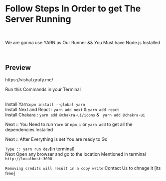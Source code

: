 <h1>Follow Steps In Order to get The Server Running</h1><br />
<p>We are gonna use YARN as Our Runner && You Must have Node.js Installed </p><br />
<h2> Preview </h2>
https://vishal.grufy.me/
<p>Run this Commands in your Terminal</p><br />
Install Yarn:<code>npm install --global yarn</code><br />
Install Next and React : <code>yarn add next</code> & <code>yarn add react</code><br />
Install Chakara : <code>yarn add @chakra-ui/icons</code> & <code> yarn add @chakra-ui</code><br />

Next :: You Need to run ```Yarn``` or ```npm i``` or ```yarn add``` to get all the dependencies Installed<br />

Next :: After Everything is set You are ready to Go <br />

```Type :: yarn run dev```[in terminal]<br />
Next Open any browser and go to the location Mentioned in terminal<br />
```http://localhost:3000```<br />


```Removing credits will result in a copy write```:Contact Us to chnage it [its free]<br />
